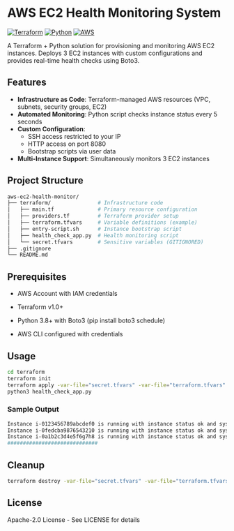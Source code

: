 # AWS EC2 Health Monitoring System

[![Terraform](https://img.shields.io/badge/terraform-%235835CC.svg?logo=terraform)](https://terraform.io)
[![Python](https://img.shields.io/badge/python-3.8%2B-blue?logo=python)](https://python.org)
[![AWS](https://img.shields.io/badge/AWS-%23FF9900.svg?logo=amazon-aws)](https://aws.amazon.com)

A Terraform + Python solution for provisioning and monitoring AWS EC2 instances. Deploys 3 EC2 instances with custom configurations and provides real-time health checks using Boto3.

## Features
- **Infrastructure as Code**: Terraform-managed AWS resources (VPC, subnets, security groups, EC2)
- **Automated Monitoring**: Python script checks instance status every 5 seconds
- **Custom Configuration**: 
  - SSH access restricted to your IP
  - HTTP access on port 8080
  - Bootstrap scripts via user data
- **Multi-Instance Support**: Simultaneously monitors 3 EC2 instances

## Project Structure
```bash
aws-ec2-health-monitor/
├── terraform/               # Infrastructure code
│   ├── main.tf              # Primary resource configuration
│   ├── providers.tf         # Terraform provider setup
│   ├── terraform.tfvars     # Variable definitions (example)
│   ├── entry-script.sh      # Instance bootstrap script
│   ├── health_check_app.py  # Health monitoring script
│   └── secret.tfvars        # Sensitive variables (GITIGNORED)
├── .gitignore
└── README.md
```
## Prerequisites
- AWS Account with IAM credentials

- Terraform v1.0+

- Python 3.8+ with Boto3 (pip install boto3 schedule)

- AWS CLI configured with credentials

## Usage
```bash
cd terraform
terraform init
terraform apply -var-file="secret.tfvars" -var-file="terraform.tfvars" -auto-approve
python3 health_check_app.py
```
### Sample Output
```bash
Instance i-0123456789abcdef0 is running with instance status ok and system status ok
Instance i-0fedcba9876543210 is running with instance status ok and system status ok
Instance i-0a1b2c3d4e5f6g7h8 is running with instance status ok and system status ok
#############################
```

## Cleanup
```bash
terraform destroy -var-file="secret.tfvars" -var-file="terraform.tfvars" -auto-approve
```
## License
Apache-2.0 License - See LICENSE for details
